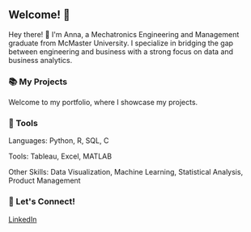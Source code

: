 ## Welcome! 🌟
Hey there! 👋 I'm Anna, a Mechatronics Engineering and Management graduate from McMaster University. I specialize in bridging the gap between engineering and business with a strong focus on data and business analytics.

### 📚 My Projects
Welcome to my portfolio, where I showcase my projects. 

### 🔧 Tools
Languages: Python, R, SQL, C

Tools: Tableau, Excel, MATLAB

Other Skills: Data Visualization, Machine Learning, Statistical Analysis, Product Management

### 💬 Let's Connect!
[LinkedIn](https://www.linkedin.com/in/annaxyhu/)

<!--
**annaxyhu/annaxyhu** is a ✨ _special_ ✨ repository because its `README.md` (this file) appears on your GitHub profile.

Here are some ideas to get you started:

- 🔭 I’m currently working on ...
- 🌱 I’m currently learning ...
- 👯 I’m looking to collaborate on ...
- 🤔 I’m looking for help with ...
- 💬 Ask me about ...
- 📫 How to reach me: ...
- 😄 Pronouns: ...
- ⚡ Fun fact: ...
-->
